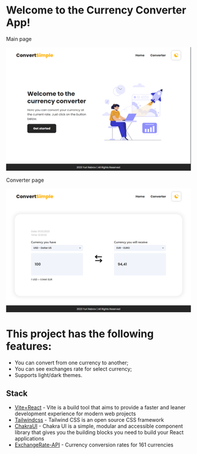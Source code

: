 # Welcome to the Currency Converter App!

Main page

<img width='850px' src='./docs/images/main.png'/>

Converter page

<img width='850px' src='./docs/images/converter.png'/>

# This project has the following features:
 - You can convert from one currency to another;
 - You can see exchanges rate for select currency;
 - Supports light/dark themes.
 
## Stack
 - [Vite+React](https://vitejs.dev/) - Vite is a build tool that aims to provide a faster and leaner development experience for modern web projects
 - [Tailwindcss](https://tailwindcss.com/) - Tailwind CSS is an open source CSS framework
 - [ChakraUI](https://chakra-ui.com/) - Chakra UI is a simple, modular and accessible component library that gives you the building blocks you need to build your React applications
 - [ExchangeRate-API](https://www.exchangerate-api.com/) - Currency conversion rates for 161 currencies
